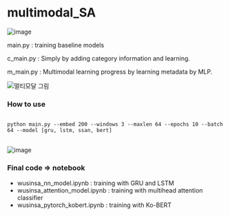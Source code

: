 # multimodal_SA

![image](https://user-images.githubusercontent.com/46701548/133446286-227d8c67-e509-433c-9550-027853d87fe1.png)


main.py : training baseline models

c_main.py : Simply by adding category information and learning.

m_main.py : Multimodal learning progress by learning metadata by MLP.

![멀티모달 그림](https://user-images.githubusercontent.com/46701548/133445070-869e9492-ad2f-4634-a5cb-15a02f439943.png)

### How to use

<pre>
<code>
python main.py --embed 200 --windows 3 --maxlen 64 --epochs 10 --batch 64 --model [gru, lstm, ssan, bert]
</code>
</pre>

![image](https://user-images.githubusercontent.com/46701548/133445570-87b9c6a0-0d99-46ea-94a6-a88cd9aa690b.png)

### Final code => notebook

- wusinsa_nn_model.ipynb : training with GRU and LSTM
- wusinsa_attention_model.ipynb : training with multihead attention classifier
- wusinsa_pytorch_kobert.ipynb : training with Ko-BERT

